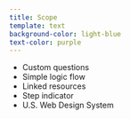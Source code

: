 ```yaml
---
title: Scope
template: text
background-color: light-blue
text-color: purple
---
```


- Custom questions
- Simple logic flow
- Linked resources
- Step indicator
- U.S. Web Design System